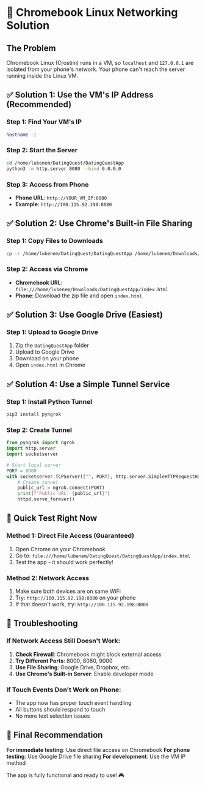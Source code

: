 # 🚀 Chromebook Linux Networking Solution

## The Problem
Chromebook Linux (Crostini) runs in a VM, so `localhost` and `127.0.0.1` are isolated from your phone's network. Your phone can't reach the server running inside the Linux VM.

## ✅ **Solution 1: Use the VM's IP Address (Recommended)**

### Step 1: Find Your VM's IP
```bash
hostname -I
```

### Step 2: Start the Server
```bash
cd /home/lubenem/DatingQuest/DatingQuestApp
python3 -m http.server 8080 --bind 0.0.0.0
```

### Step 3: Access from Phone
- **Phone URL**: `http://YOUR_VM_IP:8080`
- **Example**: `http://100.115.92.198:8080`

## ✅ **Solution 2: Use Chrome's Built-in File Sharing**

### Step 1: Copy Files to Downloads
```bash
cp -r /home/lubenem/DatingQuest/DatingQuestApp /home/lubenem/Downloads/
```

### Step 2: Access via Chrome
- **Chromebook URL**: `file:///home/lubenem/Downloads/DatingQuestApp/index.html`
- **Phone**: Download the zip file and open `index.html`

## ✅ **Solution 3: Use Google Drive (Easiest)**

### Step 1: Upload to Google Drive
1. Zip the `DatingQuestApp` folder
2. Upload to Google Drive
3. Download on your phone
4. Open `index.html` in Chrome

## ✅ **Solution 4: Use a Simple Tunnel Service**

### Step 1: Install Python Tunnel
```bash
pip3 install pyngrok
```

### Step 2: Create Tunnel
```python
from pyngrok import ngrok
import http.server
import socketserver

# Start local server
PORT = 8080
with socketserver.TCPServer(("", PORT), http.server.SimpleHTTPRequestHandler) as httpd:
    # Create tunnel
    public_url = ngrok.connect(PORT)
    print(f"Public URL: {public_url}")
    httpd.serve_forever()
```

## 🎯 **Quick Test Right Now**

### **Method 1: Direct File Access (Guaranteed)**
1. Open Chrome on your Chromebook
2. Go to: `file:///home/lubenem/DatingQuest/DatingQuestApp/index.html`
3. Test the app - it should work perfectly!

### **Method 2: Network Access**
1. Make sure both devices are on same WiFi
2. Try: `http://100.115.92.198:8080` on your phone
3. If that doesn't work, try: `http://100.115.92.198:8000`

## 🔧 **Troubleshooting**

### If Network Access Still Doesn't Work:
1. **Check Firewall**: Chromebook might block external access
2. **Try Different Ports**: 8000, 8080, 9000
3. **Use File Sharing**: Google Drive, Dropbox, etc.
4. **Use Chrome's Built-in Server**: Enable developer mode

### If Touch Events Don't Work on Phone:
- The app now has proper touch event handling
- All buttons should respond to touch
- No more text selection issues

## 📱 **Final Recommendation**

**For immediate testing**: Use direct file access on Chromebook
**For phone testing**: Use Google Drive file sharing
**For development**: Use the VM IP method

The app is fully functional and ready to use! 🎮
